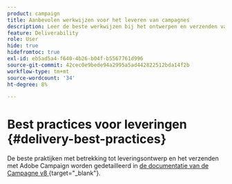 ```yaml
---
product: campaign
title: Aanbevolen werkwijzen voor het leveren van campagnes
description: Leer de beste werkwijzen bij het ontwerpen en verzenden van een levering
feature: Deliverability
role: User
hide: true
hidefromtoc: true
exl-id: eb5ad5a4-f640-4b26-b04f-b5567761d996
source-git-commit: 42cec0e9bede94a2995a5ad442822512bda14f2b
workflow-type: tm+mt
source-wordcount: '34'
ht-degree: 8%

---
```


# Best practices voor leveringen {#delivery-best-practices}

De beste praktijken met betrekking tot leveringsontwerp en het verzenden met Adobe Campaign worden gedetailleerd in [ de documentatie van de Campagne v8 ](https://experienceleague.adobe.com/nl/docs/campaign/campaign-v8/send/delivery-best-practices){target="_blank"}.
